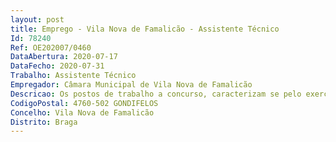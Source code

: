 ```yaml
--- 
layout: post
title: Emprego - Vila Nova de Famalicão - Assistente Técnico
Id: 78240
Ref: OE202007/0460
DataAbertura: 2020-07-17
DataFecho: 2020-07-31
Trabalho: Assistente Técnico
Empregador: Câmara Municipal de Vila Nova de Famalicão
Descricao: Os postos de trabalho a concurso, caracterizam se pelo exercício de funções, descritas no Mapa de Pessoal para o ano de 2020 da Câmara Municipal de Vila Nova de Famalicão na carreira e categoria de Assistente Técnico (área de Apoio Técnico em secretariado), designadamente, “Assegura funções de natureza executiva de nível técnico administrativo, na aplicação de conhecimentos na área de secretariado, no atendimento e prestação de informações sobre procedimentos regulamentares legais”, conjugado com o que consta do anexo a que se refere o n.º 2 do artigo 88.º do anexo à LTFP, para a carreira e categoria de Assistente Técnico (Grau de complexidade funcional 2).
CodigoPostal: 4760-502 GONDIFELOS
Concelho: Vila Nova de Famalicão
Distrito: Braga
--- 
```

